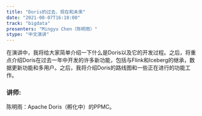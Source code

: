 ```yaml
---
title: "Doris的过去、现在和未来"
date: "2021-08-07T16:10:00" 
track: "bigdata"
presenters: "Mingyu Chen（陈明雨）"
stype: "中文演讲"
---
```

在演讲中，我将给大家简单介绍一下什么是Doris以及它的开发过程。之后，将重点介绍Doris在过去一年中开发的许多新功能，包括与Flink和Iceberg的继承，数据更新功能和多用户。之后，我将介绍Doris的路线图和一些正在进行的功能工作。
 ### 讲师: 
 陈明雨：Apache Doris（孵化中）的PPMC。